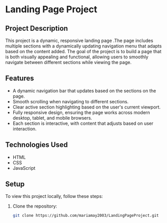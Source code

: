 # Landing Page Project

## Project Description

This project is a dynamic, responsive landing page .The page includes multiple sections with a dynamically updating navigation menu that adapts based on the content added. The goal of the project is to build a page that is both visually appealing and functional, allowing users to smoothly navigate between different sections while viewing the page.

## Features

- A dynamic navigation bar that updates based on the sections on the page.
- Smooth scrolling when navigating to different sections.
- Clear active section highlighting based on the user's current viewport.
- Fully responsive design, ensuring the page works across modern desktop, tablet, and mobile browsers.
- Each section is interactive, with content that adjusts based on user interaction.

## Technologies Used

- HTML
- CSS
- JavaScript

## Setup

To view this project locally, follow these steps:

1. Clone the repository:

   ```bash
   git clone https://github.com/mariamay2003/LandingPageProject.git
